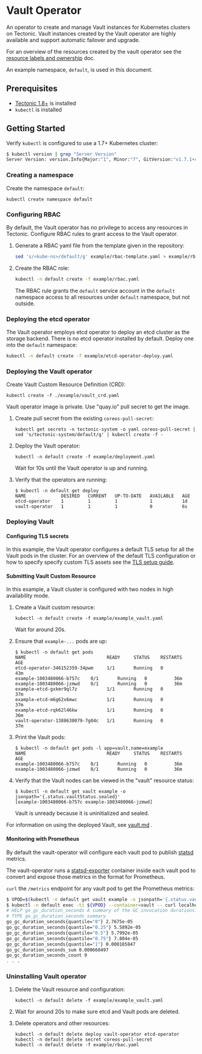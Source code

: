 # Vault Operator

An operator to create and manage Vault instances for Kubernetes clusters on Tectonic. Vault instances created by the Vault operator are highly available and support automatic failover and upgrade.

For an overview of the resources created by the vault operator see the [resource labels and ownership](doc/user/resource_labels_and_ownership.md) doc.

An example namespace, `default`, is used in this document.

## Prerequisites

* [Tectonic 1.8+](https://coreos.com/tectonic) is installed
* `kubectl` is installed

## Getting Started

Verify `kubectl` is configured to use a 1.7+ Kubernetes cluster:

```sh
$ kubectl version | grep "Server Version"
Server Version: version.Info{Major:"1", Minor:"7", GitVersion:"v1.7.1+coreos.0", GitCommit:"fdd5383472eb43e60d2222503f03c76445e49899", GitTreeState:"clean", BuildDate:"2017-07-18T19:44:47Z", GoVersion:"go1.8.3", Compiler:"gc", Platform:"linux/amd64"}
```

### Creating a namespace

Create the namespace `default`:

```
kubectl create namespace default
```

### Configuring RBAC

By default, the Vault operator has no privilege to access any resources in Tectonic. Configure RBAC rules to grant access to the Vault operator.

1. Generate a RBAC yaml file from the template given in the repository:

    ```sh
    sed 's/<kube-ns>/default/g' example/rbac-template.yaml > example/rbac.yaml
    ```

2. Create the RBAC role:

    ```sh
    kubectl -n default create -f example/rbac.yaml
    ```

    The RBAC rule grants the `default` service account in the `default` namespace
    access to all resources under `default` namespace, but not outside.


### Deploying the etcd operator

The Vault operator employs etcd operator to deploy an etcd cluster as the storage backend. There is no etcd operator installed by default.
Deploy one into the `default` namespace:

```sh
kubectl -n default create -f example/etcd-operator-deploy.yaml
```

### Deploying the Vault operator

Create Vault Custom Resource Definition (CRD):

```
kubectl create -f ./example/vault_crd.yaml
```

Vault operator image is private. Use "quay.io" pull secret to get the image.

1. Create pull secret from the existing `coreos-pull-secret`:

    ```
    kubectl get secrets -n tectonic-system -o yaml coreos-pull-secret | sed 's/tectonic-system/default/g' | kubectl create -f -
    ```

2. Deploy the Vault operator:

    ```
    kubectl -n default create -f example/deployment.yaml
    ```

    Wait for 10s until the Vault operator is up and running.

3. Verify that the operators are running:    

      ```
      $ kubectl -n default get deploy
      NAME             DESIRED   CURRENT   UP-TO-DATE   AVAILABLE   AGE
      etcd-operator    1         1         1            1           1d
      vault-operator   1         1         1            0           6s
      ```


### Deploying Vault

#### Configuring TLS secrets

In this example, the Vault operator configures a default TLS setup for all the Vault pods in the cluster. For an overview of the default TLS configuration or how to specify specify custom TLS assets see the [TLS setup guide](doc/user/tls_setup.md).

#### Submitting Vault Custom Resource

In this example, a Vault cluster is configured with two nodes in high availability mode.

1. Create a Vault custom resource:

    ```
    kubectl -n default create -f example/example_vault.yaml
    ```

    Wait for around 20s.

2. Ensure that `example-...` pods are up:

    ```
    $ kubectl -n default get pods
    NAME                              READY     STATUS    RESTARTS   AGE
    etcd-operator-346152359-34pwm     1/1       Running   0          43m
    example-1003480066-b757c    0/1       Running   0          36m
    example-1003480066-jzmwd    0/1       Running   0          36m
    example-etcd-gxkmr9ql7z           1/1       Running   0          37m
    example-etcd-m6g62x6mwc           1/1       Running   0          37m
    example-etcd-rqk62l46kw           1/1       Running   0          36m
    vault-operator-1388630079-7g04c   1/1       Running   0          37m
    ```

3. Print the Vault pods:

    ```
    $ kubectl -n default get pods -l app=vault,name=example
    NAME                              READY     STATUS    RESTARTS   AGE
    example-1003480066-b757c    0/1       Running   0          36m
    example-1003480066-jzmwd    0/1       Running   0          36m
    ```

4. Verify that the Vault nodes can be viewed in the "vault" resource status:

      ```
      $ kubectl -n default get vault example -o jsonpath='{.status.vaultStatus.sealed}'
      [example-1003480066-b757c example-1003480066-jzmwd]
      ```

      Vault is unready because it is uninitialized and sealed.

For information on using the deployed Vault, see [vault.md](./doc/user/vault.md) .

#### Monitoring with Prometheus

By default the vault-operator will configure each vault pod to publish [statsd](https://www.vaultproject.io/docs/configuration/telemetry.html) metrics.

The vault-operator runs a [statsd-exporter](https://github.com/prometheus/statsd_exporter) container inside each vault pod to convert and expose those metrics in the format for Prometheus.

`curl` the `/metrics` endpoint for any vault pod to get the Prometheus metrics:

```sh
$ VPOD=$(kubectl -n default get vault example -o jsonpath='{.status.vaultStatus.active}')
$ kubectl -n default exec -ti ${VPOD} --container=vault -- curl localhost:9102/metrics
# HELP go_gc_duration_seconds A summary of the GC invocation durations.
# TYPE go_gc_duration_seconds summary
go_gc_duration_seconds{quantile="0"} 2.7675e-05
go_gc_duration_seconds{quantile="0.25"} 5.5892e-05
go_gc_duration_seconds{quantile="0.5"} 5.7992e-05
go_gc_duration_seconds{quantile="0.75"} 7.804e-05
go_gc_duration_seconds{quantile="1"} 0.000185847
go_gc_duration_seconds_sum 0.000660497
go_gc_duration_seconds_count 9
. . .
```

### Uninstalling Vault operator

1. Delete the Vault resource and configuration:

    ```
    kubectl -n default delete -f example/example_vault.yaml
    ```

2. Wait for around 20s to make sure etcd and Vault pods are deleted.

3. Delete operators and other resources:

    ```
    kubectl -n default delete deploy vault-operator etcd-operator
    kubectl -n default delete secret coreos-pull-secret
    kubectl -n default delete -f example/rbac.yaml
    ```
